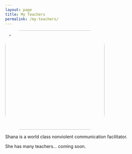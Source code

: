 ```yaml
---
layout: page
title: My Teachers
permalink: /my-teachers/
---
```


<img src="/public/shana-avatar.JPG" style="width: 320px; border-radius: 50px;" />

Shana is a world class nonviolent communication facilitator.

She has many teachers...
coming soon.
